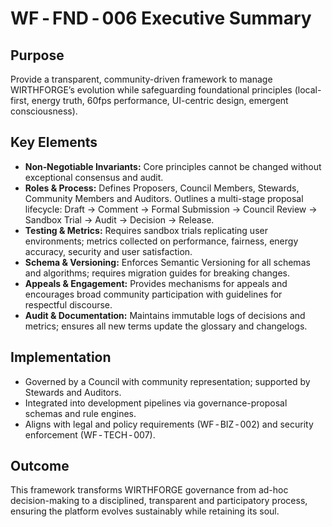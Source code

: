 # WF ‑ FND ‑ 006 Executive Summary

## Purpose
Provide a transparent, community-driven framework to manage WIRTHFORGE’s evolution while safeguarding foundational principles (local-first, energy truth, 60fps performance, UI-centric design, emergent consciousness).

## Key Elements
- **Non‑Negotiable Invariants:** Core principles cannot be changed without exceptional consensus and audit.  
- **Roles & Process:** Defines Proposers, Council Members, Stewards, Community Members and Auditors. Outlines a multi-stage proposal lifecycle: Draft → Comment → Formal Submission → Council Review → Sandbox Trial → Audit → Decision → Release.  
- **Testing & Metrics:** Requires sandbox trials replicating user environments; metrics collected on performance, fairness, energy accuracy, security and user satisfaction.  
- **Schema & Versioning:** Enforces Semantic Versioning for all schemas and algorithms; requires migration guides for breaking changes.  
- **Appeals & Engagement:** Provides mechanisms for appeals and encourages broad community participation with guidelines for respectful discourse.  
- **Audit & Documentation:** Maintains immutable logs of decisions and metrics; ensures all new terms update the glossary and changelogs.

## Implementation
- Governed by a Council with community representation; supported by Stewards and Auditors.  
- Integrated into development pipelines via governance-proposal schemas and rule engines.  
- Aligns with legal and policy requirements (WF ‑ BIZ ‑ 002) and security enforcement (WF ‑ TECH ‑ 007).

## Outcome
This framework transforms WIRTHFORGE governance from ad-hoc decision-making to a disciplined, transparent and participatory process, ensuring the platform evolves sustainably while retaining its soul.

